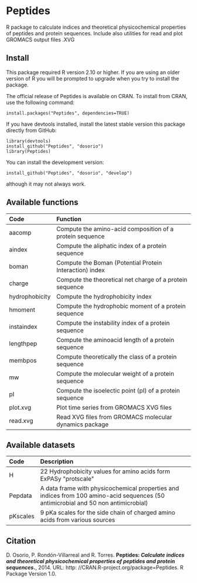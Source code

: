 Peptides
========
R package to calculate indices and theoretical physicochemical properties of peptides and protein sequences. Include also utilities for read and plot GROMACS output files .XVG

Install
-------
This package required R version 2.10 or higher. If you are using an older version of R you will be prompted to upgrade when you try to install the package.

The official release of Peptides is available on CRAN. To install from CRAN, use the following command:
```
install.packages("Peptides", dependencies=TRUE)
```
If you have devtools installed, install the latest stable version this package directly from GitHub:

```
library(devtools)
install_github("Peptides", "dosorio")
library(Peptides)
```
You can install the development version:
```
install_github("Peptides", "dosorio", "develop")
```
although it may not always work.

Available functions
-------------------
| Code        | Function |
| :------------- |:-------------|
|aacomp  |  Compute the amino-acid composition of a protein sequence|
|aindex  |	Compute the aliphatic index of a protein sequence |
|boman   |	Compute the Boman (Potential Protein Interaction) index |
|charge  |	Compute the theoretical net charge of a protein sequence |
|hydrophobicity	| Compute the hydrophobicity index |
|hmoment  |	Compute the hydrophobic moment of a protein sequence |
|instaindex	| Compute the instability index of a protein sequence |
|lengthpep| Compute the aminoacid length of a protein sequence |
|membpos |	Compute theoretically the class of a protein sequence |
|mw	| Compute the molecular weight of a protein sequence |
|pI	| Compute the isoelectic point (pI) of a protein sequence |
|plot.xvg	| Plot time series from GROMACS XVG files | 
|read.xvg |	Read XVG files from GROMACS molecular dynamics package |

Available datasets
-------------------
| Code        | Description |
|:----------- |:------------|
|H  | 22 Hydrophobicity values for amino acids form ExPASy "protscale"  |
|Pepdata | A data frame with physicochemical properties and indices from 100 amino-acid sequences (50 antimicrobial and 50 non antimicrobial)  |
|pKscales | 9 pKa scales for the side chain of charged amino acids from various sources |

Citation
--------
D. Osorio, P. Rondón-Villarreal and R. Torres. **Peptides: *Calculate indices and theoretical physicochemical properties of peptides and protein sequences*.**, 2014. URL: http: //CRAN.R-project.org/package=Peptides. R Package Version 1.0.
